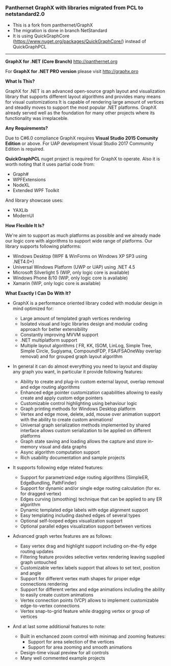 
### Panthernet **GraphX** with libraries migrated from PCL to **netstandard2.0**

* This is a fork from panthernet/GraphX
* The migration is done in branch NetStandard
* It is using QuickGraphCore (https://www.nuget.org/packages/QuickGraphCore/) instead of QuickGraphPCL

---

**GraphX for .NET (Core Branch)**
http://panthernet.org 

For **GraphX for .NET PRO version** please visit http://graphx.pro


**What Is This?**

GraphX for .NET is an advanced open-source graph layout and visualization library that supports different layout algorithms and provides many means for visual customizations It is capable of rendering large amount of vertices and steadily moves to support the most popular .NET platforms. GraphX already served well as the foundation for many other projects where its functionality was irreplaceble.



**Any Requirements?**

Due to C#6.0 compliance GraphX requires **Visual Studio 2015 Comunity Edition** or above.
For UAP development Visual Studio 2017 Community Edition is required.

**QuickGraphPCL** nuget project is required for GraphX to operate. Also it is worth noting that it uses partial code from:
* Graph#
* WPFExtensions
* NodeXL
* Extended WPF Toolkit
  
And library showcase uses:
* YAXLib
* ModernUI



**How Flexible It Is?**

We're aim to support as much platforms as possible and we already made our logic core with algorithms to support wide range of platforms.
Our library supports following platforms:
* Windows Desktop (WPF & WinForms on Windows XP SP3 using .NET4.0+)
* Universal Windows Platform (UWP or UAP) using .NET 4.5
* Microsoft Silverlight 5 (WIP, only logic core is available)
* Windows Phone 8/10 (WIP, only logic core is available)
* Xamarin (WIP, only logic core is available)



**What Exactly I Can Do With It?**

* GraphX is a performance oriented library coded with modular design in mind optimized for:
  * Large amount of templated graph vertices rendering
  * Isolated visual and logic libraries design and modular coding approach for better extensibility
  * Constantly improving MVVM support
  * .NET multiplatform support
  * Multiple layout algorithms ( FR, KK, ISOM, LinLog, Simple Tree, Simple Circle, Sugiyama, CompoundFDP, FSA/FSAOneWay overlap removal) and for grouped graph layout algorithm

* In general it can do almost everything you need to layout and display any graph you want, in particular it provide following features:
  * Ability to create and plug-in custom external layout, overlap removal and edge routing algorithms
  * Enhanced edge pointer customization capabilities allowing to easily create and apply custom edge pointers
  * Customizable control highlighting using behaviour logic
  * Graph printing methods for Windows Desktop platform
  * Vertex and edge move, delete, add, mouse over animation support with the ability to create custom animations!
  * Universal graph serialization methods implemented by shared interface allows custom serialization to be applied on different platforms
  * Graph state saving and loading allows the capture and store in-memory visual and data graphs
  * Async algorithm computation support
  * Rich usability documentation and sample projects

* It supports following edge related features:
  * Support for parametrized edge routing algorithms (SimpleER, EdgeBundling, PathFinder)
  * Support for dynamic and/or single edge routing calculation (for ex. for dragged vertex)
  * Edges curving (smoothing) technique that can be applied to any ER algorithm
  * Dynamic templated edge labels with edge alignment support
  * Easy templating including dashed edges of several types
  * Optional self-looped edges visualization support
  * Optional parallel edges visualization support between vertices

* Advanced graph vertex features are as follows:
  * Easy vertex drag and highlight support including on-the-fly edge routing updates
  * Filtering feature provides selective vertex rendering leaving supplied graph untouched
  * Customizable vertex labels support that allows to set text, position and angle
  * Support for different vertex math shapes for proper edge connections rendering
  * Support for different vertex and edge animations including the ability to easily create custom animations
  * Vertex connection points (VCP) allows to implement customizable edge-to-vertex connections
  * Vertex snap-to-grid feature while dragging vertex or group of vertices

* And at last some additional features to note:
  * Built in enchanced zoom control with minimap and zooming features:
    * Support for area selection of the vertices
    * Support for area zooming and smooth animations
  * Design-time visual preview for all controls
  * Many well commented example projects
